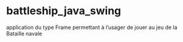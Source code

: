 # battleship_java_swing
application du type Frame permettant à l’usager de jouer au jeu de la Bataille navale 
